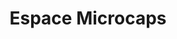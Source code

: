 ---
title: Espace Microcaps
description: Site web et forum
resume:
  titre: Espace Microcaps
  court: Site web et forum
identifiant:
slug:
ordre: 15
image: /img/espacemicrocaps-site-web.jpg
i18n: fr
link:
  external: true
  url: https://espacemc.com
---